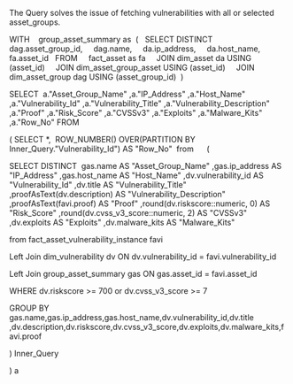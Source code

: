 The Query solves the issue of fetching vulnerabilities with all or selected asset_groups.

WITH 
   group_asset_summary as 
 (
  SELECT DISTINCT
    dag.asset_group_id,
    dag.name,
    da.ip_address,
    da.host_name,
    fa.asset_id
  FROM
    fact_asset as fa
    JOIN dim_asset da USING (asset_id)
    JOIN dim_asset_group_asset USING (asset_id)
    JOIN dim_asset_group dag USING (asset_group_id)
 )


SELECT 
 a."Asset_Group_Name"
,a."IP_Address"
,a."Host_Name"
,a."Vulnerability_Id"
,a."Vulnerability_Title"
,a."Vulnerability_Description"
,a."Proof"
,a."Risk_Score"
,a."CVSSv3"
,a."Exploits"
,a."Malware_Kits"
,a."Row_No"
FROM

(
SELECT *,
 ROW_NUMBER() OVER(PARTITION BY Inner_Query."Vulnerability_Id") AS "Row_No"
 from
     (


SELECT DISTINCT 
 gas.name AS "Asset_Group_Name"
,gas.ip_address AS "IP_Address"
,gas.host_name AS "Host_Name"
,dv.vulnerability_id AS "Vulnerability_Id"
,dv.title AS "Vulnerability_Title"
,proofAsText(dv.description) AS "Vulnerability_Description"
,proofAsText(favi.proof) AS "Proof"
,round(dv.riskscore::numeric, 0) AS "Risk_Score"
,round(dv.cvss_v3_score::numeric, 2) AS "CVSSv3"
,dv.exploits AS "Exploits"
,dv.malware_kits AS "Malware_Kits"

from fact_asset_vulnerability_instance favi 

Left Join dim_vulnerability dv ON dv.vulnerability_id = favi.vulnerability_id

Left Join group_asset_summary gas ON gas.asset_id = favi.asset_id

WHERE dv.riskscore >= 700 or dv.cvss_v3_score >= 7

GROUP BY gas.name,gas.ip_address,gas.host_name,dv.vulnerability_id,dv.title
        ,dv.description,dv.riskscore,dv.cvss_v3_score,dv.exploits,dv.malware_kits,favi.proof

) Inner_Query

) a
